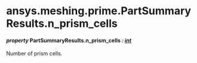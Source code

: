 <a id="ansys-meshing-prime-partsummaryresults-n-prism-cells"></a>

# ansys.meshing.prime.PartSummaryResults.n_prism_cells

<a id="ansys.meshing.prime.PartSummaryResults.n_prism_cells"></a>

#### *property* PartSummaryResults.n_prism_cells *: [int](https://docs.python.org/3.11/library/functions.html#int)*

Number of prism cells.

<!-- !! processed by numpydoc !! -->
